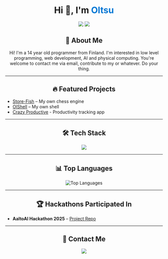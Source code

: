 
<div align="center">
  <h1>Hi 👋, I'm <span style="color:#0078D4">Oltsu</span></h1>
  <p>
    <a href="https://oltsu.dev"><img src="https://img.shields.io/badge/Website-oltsu.dev-0A0A0A?style=for-the-badge&logo=firefox&logoColor=white"></a>
    <a href="https://twitter.com/ItzRealOLtsu"><img src="https://img.shields.io/badge/Twitter-@ItzRealOLtsu-1DA1F2?style=for-the-badge&logo=twitter&logoColor=white"></a>
  </p>
</div>


<h2 align="center">🚀 About Me</h2>

<p align="center">
  Hi! I'm a 14 year old programmer from Finland. I'm interested in low level programming, web development, AI and physical computing.
  You're welcome to contact me via email, contribute to my or whatever. Do your thing.
</p>

---

<h2 align="center">🔥 Featured Projects</h2>


<ul>
  <li><a href="https://github.com/Oltsu-code/Store-Fish">Store-Fish</a> – My own chess engine</li>
  <li><a href="https://github.com/Oltsu-code/olsh">OlShell</a> – My own shell</li>
  <li><a href="https://github.com/Oltsu-code/crazy-productive">Crazy Productive</a> - Productivity tracking app
</ul>

---

<h2 align="center">🛠 Tech Stack</h2>
<p align="center">
  <img src="https://skillicons.dev/icons?i=cpp,cs,ts,js,python,java,react,git,arch,docker,postgresql" />
</p>

---

<h2 align="center">📊 Top Languages</h2>
<p align="center">
  <img src="https://github-readme-stats.vercel.app/api/top-langs/?username=Oltsu-code&layct&theme=tokyonight" alt="Top Languages" />
</p>

---

<h2 align="center">🏆 Hackathons Participated In</h2>
<ul>
  <li><b>AaltoAI Hackathon 2025</b> – <a href="https://github.com/Covert-Studios/AaltoAI-hackathon-2025">Project Repo</a></li>
</ul>

---

<h2 align="center">💬 Contact Me</h2>

<p align="center">
  <a href="mailto:oltsu@oltsu.dev"><img src="https://img.shields.io/badge/Email-oltsu@oltsu.dev-D14836?style=for-the-badge&logo=gmail&logoColor=white"></a>
</p>
